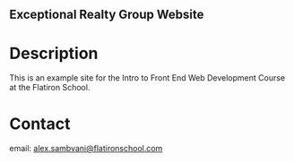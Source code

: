 Exceptional Realty Group Website
---

# Description 

This is an example site for the Intro to Front End Web Development Course at the Flatiron School. 

# Contact 

email: alex.sambvani@flatironschool.com
